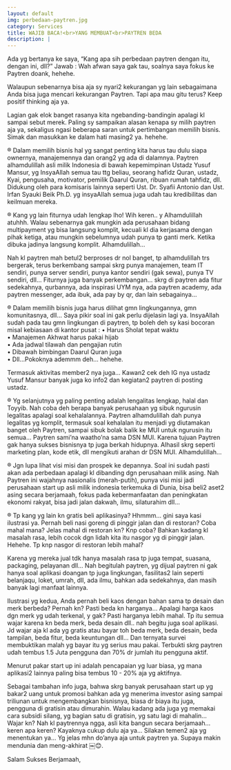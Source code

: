 ```yaml
---
layout: default
img: perbedaan-paytren.jpg
category: Services
title: WAJIB BACA!<br>YANG MEMBUAT<br>PAYTREN BEDA
description: |
---
```

Ada yg bertanya ke saya, “Kang apa sih perbedaan paytren dengan itu, dengan ini, dll?”
Jawab : Wah afwan saya gak tau, soalnya saya fokus ke Paytren doank, hehehe.

Walaupun sebenarnya bisa aja sy nyari2 kekurangan yg lain sebagaimana Anda bisa juga mencari kekurangan Paytren.
Tapi apa mau gitu terus? Keep positif thinking aja ya.

Lagian gak elok banget rasanya kita ngebanding-bandingin apalagi kl sampai sebut merek.
Paling sy sampaikan alasan kenapa sy milih paytren aja ya, sekaligus ngasi beberapa saran untuk pertimbangan memilih bisnis. Simak dan masukkan ke dalam hati masing2 ya. hehehe.

® Dalam memilih bisnis hal yg sangat penting kita harus tau dulu siapa ownernya, manajemennya dan orang2 yg ada di dalamnya.
Paytren alhamdulillah asli milik Indonesia di bawah kepemimpinan Ustadz Yusuf Mansur, yg InsyaAllah semua tau ttg beliau, seorang hafidz Quran, ustadz, Kyai, pengusaha, motivator, pemilik Daarul Quran, ribuan rumah tahfidz, dll.
Didukung oleh para komisaris lainnya seperti Ust. Dr. Syafii Antonio dan Ust. Irfan Syauki Beik Ph.D. yg insyaAllah semua juga udah tau kredibilitas dan keilmuan mereka.

® Kang yg lain fiturnya udah lengkap lho!
Wih keren.. y Alhamdulillah atuhhh. Walau sebenarnya gak mungkin ada perusahaan bidang multipayment yg bisa langsung komplit, kecuali kl dia kerjasama dengan pihak ketiga, atau mungkin sebelumnya udah punya tp ganti merk. Ketika dibuka jadinya langsung komplit. Alhamdulillah…

Nah kl paytren mah betul2 berproses dr nol banget, tp alhamdulillah trs bergerak, terus berkembang sampai skrg punya manajemen, team IT sendiri, punya server sendiri, punya kantor sendiri (gak sewa), punya TV sendiri, dll…
Fiturnya juga banyak perkembangan… skrg di paytren ada fitur sedekahnya, qurbannya, ada inspirasi UYM nya, ada paytren academy, ada paytren messenger, ada ibuk, ada pay by qr, dan lain sebagainya…

® Dalam memilih bisnis juga harus dilihat gmn lingkungannya, gmn komunitasnya, dll…
Saya pikir soal ini gak perlu dijelasin lagi ya. InsyaAllah sudah pada tau gmn lingkungan di paytren, tp boleh deh sy kasi bocoran misal kebiasaan di kantor pusat :
• Harus Sholat tepat waktu<br>• Manajemen Akhwat harus pakai hijab<br>• Ada jadwal tilawah dan pengajian rutin<br>• Dibawah bimbingan Daarul Quran juga<br>• Dll…Pokoknya ademmm deh… hehehe.

Termasuk aktivitas member2 nya juga… Kawan2 cek deh IG nya ustadz Yusuf Mansur banyak juga ko info2 dan kegiatan2 paytren di posting ustadz.

® Yg selanjutnya yg paling penting adalah lengalitas lengkap, halal dan Toyyib. Nah coba deh berapa banyak perusahaan yg sibuk ngurusin legalitas apalagi soal kehalalannya.
Paytren alhamdulillah dah punya legalitas yg komplit, termasuk soal kehalalan itu menjadi yg diutamakan banget oleh Paytren, sampai sibuk bolak balik ke MUI untuk ngurusin itu semua… Paytren sami’na waatho’na sama DSN MUI. Karena tujuan Paytren gak hanya sukses bisnisnya tp juga berkah hidupnya. Alhasil skrg seperti marketing plan, kode etik, dll mengikuti arahan dr DSN MUI. Alhamdulillah…

® Jgn lupa lihat visi misi dan prospek ke depannya.
Soal ini sudah pasti akan ada perbedaan apalagi kl dibanding dgn perusahaan milik asing.
Nah Paytren ini wajahnya nasionalis (merah-putih), punya visi misi jadi perusahaan start up asli milik indonesia terkemuka di Dunia, bisa beli2 aset2 asing secara berjamaah, fokus pada kebermanfaatan dan peningkatan ekonomi rakyat, bisa jadi jalan dakwah, ilmu, silaturahim dll…

® Tp kang yg lain kn gratis beli aplikasinya?
Hhmmm… gini saya kasi ilustrasi ya.
Pernah beli nasi goreng di pinggir jalan dan di restoran?
Coba mahal mana? Jelas mahal di restoran kn?
Knp coba? Bahkan kadang kl masalah rasa, lebih cocok dgn lidah kita itu nasgor yg di pinggir jalan. Hehehe.
Tp knp nasgor di restoran lebih mahal?

Karena yg mereka jual tdk hanya masalah rasa tp juga tempat, suasana, packaging, pelayanan dll…
Nah begitulah paytren, yg dijual paytren ni gak hanya soal aplikasi doangan tp juga lingkungan, fasilitas2 lain seperti belanjaqu, loket, umrah, dll, ada ilmu, bahkan ada sedekahnya, dan masih banyak lagi manfaat lainnya.

Ilustrasi yg kedua, Anda pernah beli kaos dengan bahan sama tp desain dan merk berbeda?
Pernah kn? Pasti beda kn harganya… Apalagi harga kaos dgn merk yg udah terkenal, y gak? Pasti harganya lebih mahal.
Tp itu semua wajar karena kn beda merk, beda desain dll.. nah begitu juga soal aplikasi. Jd wajar aja kl ada yg gratis atau bayar toh beda merk, beda desain, beda tampilan, beda fitur, beda keuntungan dll…
Dan ternyata survei membuktikan malah yg bayar itu yg serius mau pakai. Terbukti skrg paytren udah tembus 1.5 Juta pengguna dan 70% dr jumlah itu pengguna aktif.

Menurut pakar start up ini adalah pencapaian yg luar biasa, yg mana aplikasi2 lainnya paling bisa tembus 10 - 20% aja yg aktifnya.

Sebagai tambahan info juga, bahwa skrg banyak perusahaan start up yg bakar2 uang untuk promosi bahkan ada yg menerima investor asing sampai triliunan untuk mengembangkan bisnisnya, biasa dr biaya itu juga, pengguna di gratisin atau dimurahin. Walau kadang ada juga yg memakai cara subsidi silang, yg bagian satu di gratisin, yg satu lagi di mahalin… Wajar kn?
Nah kl paytrennya ngga, asli kita bangun secara berjamaah… keren apa keren?
Kayaknya cukup dulu aja ya… Silakan temen2 aja yg menentukan ya… Yg jelas mhn do’anya aja untuk paytren ya. Supaya makin mendunia dan meng-akhirat ￼😊.

Salam Sukses Berjamaah,
